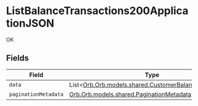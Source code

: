 # ListBalanceTransactions200ApplicationJSON

OK


## Fields

| Field                                                                                                       | Type                                                                                                        | Required                                                                                                    | Description                                                                                                 |
| ----------------------------------------------------------------------------------------------------------- | ----------------------------------------------------------------------------------------------------------- | ----------------------------------------------------------------------------------------------------------- | ----------------------------------------------------------------------------------------------------------- |
| `data`                                                                                                      | List<[Orb.Orb.models.shared.CustomerBalanceTransaction](../../models/shared/CustomerBalanceTransaction.md)> | :heavy_minus_sign:                                                                                          | N/A                                                                                                         |
| `paginationMetadata`                                                                                        | [Orb.Orb.models.shared.PaginationMetadata](../../models/shared/PaginationMetadata.md)                       | :heavy_minus_sign:                                                                                          | N/A                                                                                                         |